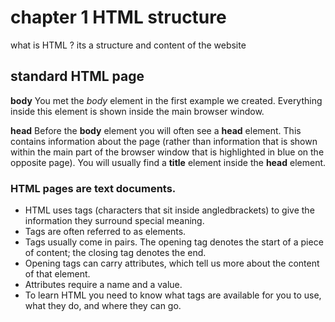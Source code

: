 # chapter 1 HTML structure 

what is HTML ? 
its a structure and content of the website 



## standard  HTML page 




**body**
You met the *body* element
in the first example we created.
Everything inside this element is
shown inside the main browser
window.


**head**
Before the **body** element you
will often see a
**head** element.
This contains information
about the page (rather than
information that is shown within
the main part of the browser
window that is highlighted in
blue on the opposite page).
You will usually find a **title**
element inside the 
**head**
element.

### HTML pages are text documents.

* HTML uses tags (characters that sit inside angledbrackets) to give the information they surround special
meaning.
* Tags are often referred to as elements.
* Tags usually come in pairs. The opening tag denotes
the start of a piece of content; the closing tag denotes
the end.
* Opening tags can carry attributes, which tell us more
about the content of that element.
* Attributes require a name and a value.
* To learn HTML you need to know what tags are
available for you to use, what they do, and where they
can go.
